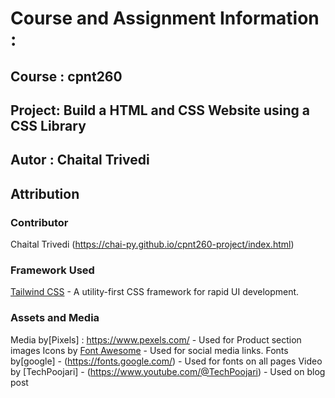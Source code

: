 # Course and Assignment Information :
## Course : cpnt260
## Project: Build a HTML and CSS Website using a CSS Library


## Autor : Chaital Trivedi


## Attribution

### Contributor

Chaital Trivedi (https://chai-py.github.io/cpnt260-project/index.html)


### Framework Used

[Tailwind CSS](https://tailwindcss.com/) - A utility-first CSS framework for rapid UI development.

### Assets and Media

Media by[Pixels] : https://www.pexels.com/ - Used for Product section images
Icons by [Font Awesome](https://fontawesome.com/) - Used for social media links.
Fonts by[google] - (https://fonts.google.com/) - Used for fonts on all pages
Video by [TechPoojari] - (https://www.youtube.com/@TechPoojari) - Used on blog post